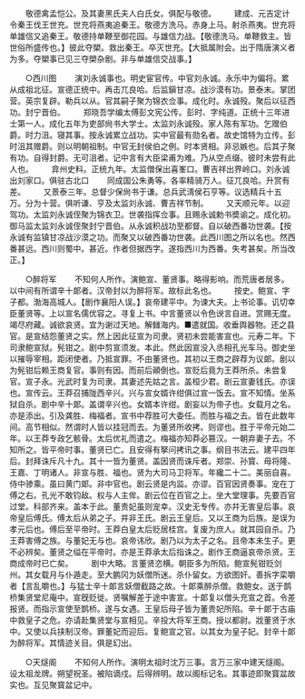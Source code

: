<!-- { "loadSidebar": true } -->
　　敬德禽孟恺公。及其妻黑氏夫人白氏女。俱配与敬德。 
　　建成、元吉定计令秦王伐王世充。世充将燕夷追秦王。敬德方洗马。赤身上马。射杀燕夷。世充将单雄信又追秦王。敬德持单鞭至御花园。与雄信力战。【敬德洗马。单鞭救主。皆世俗所盛传也。】彼此夺槊。救出秦王。卒灭世充。【大抵属附会。出于隋唐演义者为多。夺槊事已见三夺槊杂剧。非与单雄信交战事。】 

　　○西川图 
　　演刘永诚事也。明史宦官传。中官刘永诚。永乐中为偏将。累从成祖北征。宣德正统中。再击兀良哈。后监鎭甘凉。战沙漠有功。景泰末。掌团营。英宗复辟。勒兵以从。官其嗣子聚为锦衣佥事。成化时。永诚殁。聚后以征西功。封宁晋伯。 
　　郑晓吾学编太傅彭文宪公传。彭时、字纯道。正统十三年进士第一人。成化五年为吏部尙书大学士。太监刘永诚殁。家人陈有军功。乞赠伯爵。时力沮。寝其事。按永诚累立战功。实中官最有勋名者。故史馆特为立传。彭时沮其赠爵。则以明朝祖制。中官无封侯伯之例。时本贤相。非忌嫉也。后其子聚有功。自得封爵。无可沮者。记中言有大臣梁甫为难。乃从空点缀。彼时未尝有此人也。 
　　弇州史料。正统九年。太监僧保出喜峯口。曹吉祥出界岭口。刘永诚出刘家口。俱驻古北口 
　　同成国公朱勇等。各率精骑万人。征兀良哈。升赏有差。 
　　又景泰三年。总督少保尙书于谦。总兵武淸侯石亨等。议选精兵十五万。分为十营。俱听谦、亨及太监刘永诚、曹吉祥节制。 
　　又天顺元年。以迎驾功。太监刘永诚侄聚为锦衣卫。世袭指挥佥事。且赐永诚勅书奬谕之。成化初。御马监太监刘永诚侄聚封宁晋伯。从永诚积战功至都督。自以破西番功世袭。【按永诚有监镇甘凉战沙漠之功。而聚又以破西番功世袭。此西川图之所以名也。然西番甚远。西川则蜀中。甚近。作者但据西字。遂指西川为西番。失考甚矣。所当改正。】 

　　○醉将军 
　　不知何人所作。演鲍宣、董贤事。略得影响。而荒唐者居多。以中间有所谓辛十郞者。汉帝封以为醉将军。故标此名也。 
　　按史。鲍宣、字子都。渤海高城人。【剧作襄阳人误。】哀帝建平中。为谏大夫。上书论事。讥切幸臣董贤等。上以宣名儒优容之。寻复上书。中言董贤以令色谀言自进。赏赐无度。竭尽府藏。诚欲哀贤。宜为谢过天地。解雠海内。■遣就国。收垂舆器物。还之县官。是宣结怨董贤之实。然上因此征宣为司隶。贤初未尝能害宣也。元寿二年。下司隶鲍宣狱。髡钳之。剧中剪宣须发。本此。然此因宣没入丞相孔光车马。御史坐以摧辱宰相。距闭使者。乃抵宣罪。不由董贤也。其初以王商之辟荐为议郞。剧以为髡钳后赖王商复官。事则有因。而前后顚倒也。宣贬后竟为王莽所杀。未尝复官。宣子永。光武时复为司隶。其妻述先姑之言。盖桓少君。剧云宣妻钱氏。亦误也。宣传云。王莽召捕陇西辛兴。兴与宣女婿许绀俱过宣一饭去。宣不知情。坐系狱自杀。剧中辛十郞。盖谓辛兴也。女婿本许绀。剧妄以为帝子也。女载月之名。亦是添出。引及龚胜、梅福者。宣书中荐胜可大委任。而胜与福之去。皆在此数年间。高节相似。然谓时人皆以挂冠而去。为董贤所收拷。则谬也。胜于平帝元始二年。以王莽专政乞骸骨。太后优礼而遣之。梅福亦知莽必篡汉。一朝弃妻子去。不知所之。皆平帝时事。董贤已亡。且安得有拏问拷讯之事。纲目书法云。建平四年后。封拜诛斥凡十九。其十一皆为董贤。盖因贤而诛斥者。郑崇、孙寳、毋将隆、王嘉、丁明诸人。非宣与胜、福也。贤为大司马卫将军。年纔二十二。美丽自喜。侍中骖乘。虽曰黄门郞。非中官也。剧云贤是内监。亦谬。百官因贤奏事。宠在丁傅之右。孔光不敢钧敌。权与人主侔。剧云位在百官之上。坐大堂理事。先要百官过堂。科部齐来。盖本于此。董贵妃虽则宠幸。汉史无专传。亦幷无害皇后事。哀帝皇后傅氏。傅太后从弟之子。并非王氏。剧云王皇后。又以王商为后族。是误为孝元后也。傅后至平帝时。王莽白皇太后贬居桂宫。复废为庶人。就其园自杀。乃王莽害傅之族。与董妃无与也。哀帝讳欣。剧乃以为太子之名。且帝本未生子。更不必辨矣。董贤之缢在平帝时。亦是王莽承太后指诛之。剧作王商逼哀帝杀贤。王商成帝时已亡矣。 
　　剧中大略。言董贤恣横。朝臣多为所陷。鲍宣髡钳贬剑州。其女载月与仆遁走。至大鹏冈为妖僧所迷。杀仆留女。方欲图奸。善拆字栾嚼者【言乱嚼也。】与猛士辛十郞言妖僧截路之故。十郞乘醉杀僧。救鲍女。送于鹊桥集贤堂尼庵中。宣旣贬徙。贤嘱解差于途中害宣。十郞复以僧头充宣之首。令差报贤。而指示宣使至鹊桥。遂与女遇。王皇后母子皆为董贵妃所陷。辛十郞于古庙中救皇子之危。亦请赴集贤堂与宣相见。辛投大将军王商。授以都尉。戕董贤于水中。又使以兵挟制汉帝。罪董妃而迎后。复鲍宣之官。以其女为皇子妃。封辛十郞为醉将军。其情迹关目。俱是幻出。 

　　○天燧阁 
　　不知何人所作。演明太祖时沈万三事。言万三家中建天燧阁。设太祖龙牌。朔望祝圣。被陷谪戍。后得辨明。故以阁标记名。其事迹即聚寳盆故实也。互见聚寳盆记中。 
